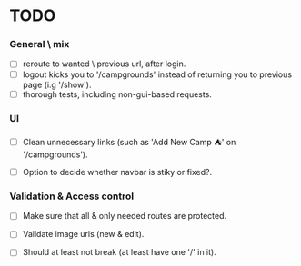 # TODO

### General \ mix

- [ ] reroute to wanted \ previous url, after login.
 - [ ] logout kicks you to '/campgrounds' instead of returning you to previous page (i.g '/show').
 - [ ] thorough tests, including non-gui-based requests.

### UI

- [ ] Clean unnecessary links (such as 'Add New Camp ⛺' on '/campgrounds').

- [ ] Option to decide whether navbar is stiky or fixed?.

### Validation & Access control

- [ ] Make sure that all & only needed routes are protected.

- [ ] Validate image urls (new & edit).
 - [ ] Should at least not break (at least have one '/' in it).
